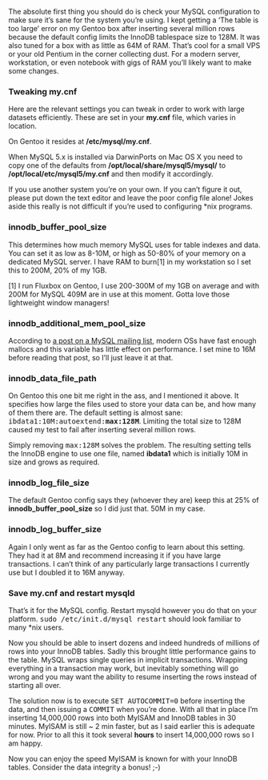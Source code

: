 The absolute first thing you should do is check your MySQL configuration to make sure it’s sane for the system you’re using. I kept getting a ‘The table is too large’ error on my Gentoo box after inserting several million rows because the default config limits the InnoDB tablespace size to 128M. It was also tuned for a box with as little as 64M of RAM. That’s cool for a small VPS or your old Pentium in the corner collecting dust. For a modern server, workstation, or even notebook with gigs of RAM you’ll likely want to make some changes.

### Tweaking my.cnf ###

Here are the relevant settings you can tweak in order to work with large datasets efficiently. These are set in your <strong>my.cnf</strong> file, which varies in location.

On Gentoo it resides at <strong>/etc/mysql/my.cnf</strong>.

When MySQL 5.x is installed via DarwinPorts on Mac OS X you need to copy one of the defaults from <strong>/opt/local/share/mysql5/mysql/</strong> to <strong>/opt/local/etc/mysql5/my.cnf</strong> and then modify it accordingly.

If you use another system you’re on your own. If you can’t figure it out, please put down the text editor and leave the poor config file alone! Jokes aside this really is not difficult if you’re used to configuring *nix programs.

### innodb_buffer_pool_size ###

This determines how much memory MySQL uses for table indexes and data. You can set it as low as 8-10M, or high as 50-80% of your memory on a dedicated MySQL server. I have RAM to burn[1] in my workstation so I set this to 200M, 20% of my 1GB.

[1] I run Fluxbox on Gentoo, I use 200-300M of my 1GB on average and with 200M for MySQL 409M are in use at this moment. Gotta love those lightweight window managers!

### innodb_additional_mem_pool_size ###

According to [a post on a MySQL mailing list](http://lists.mysql.com/mysql/129247), modern OSs have fast enough mallocs and this variable has little effect on performance. I set mine to 16M before reading that post, so I’ll just leave it at that.

### innodb_data_file_path ###

On Gentoo this one bit me right in the ass, and I mentioned it above. It specifies how large the files used to store your data can be, and how many of them there are. The default setting is almost sane: <tt>ibdata1:10M:autoextend:<b>max:128M</b></tt>. Limiting the total size to 128M caused my test to fail after inserting several million rows.

Simply removing <tt>max:128M</tt> solves the problem. The resulting setting tells the InnoDB engine to use one file, named <b>ibdata1</b> which is initially 10M in size and grows as required.

### innodb_log_file_size ###

The default Gentoo config says they (whoever they are) keep this at 25% of <b>innodb_buffer_pool_size</b> so I did just that. 50M in my case.

### innodb_log_buffer_size ###

Again I only went as far as the Gentoo config to learn about this setting. They had it at 8M and recommend increasing it if you have large transactions. I can’t think of any particularly large transactions I currently use but I doubled it to 16M anyway.

### Save my.cnf and restart mysqld ###

That’s it for the MySQL config. Restart mysqld however you do that on your platform. <tt>sudo /etc/init.d/mysql restart</tt> should look familiar to many *nix users.

Now you should be able to insert dozens and indeed hundreds of millions of rows into your InnoDB tables. Sadly this brought little performance gains to the table. MySQL wraps single queries in implicit transactions. Wrapping everything in a transaction may work, but inevitably something will go wrong and you may want the ability to resume inserting the rows instead of starting all over.

The solution now is to execute <tt>SET AUTOCOMMIT=0</tt> before inserting the data, and then issuing a <tt>COMMIT</tt> when you’re done. With all that in place I’m inserting 14,000,000 rows into both MyISAM and InnoDB tables in 30 minutes. MyISAM is still ~ 2 min faster, but as I said earlier this is adequate for now. Prior to all this it took several <b>hours</b> to insert 14,000,000 rows so I am happy.

Now you can enjoy the speed MyISAM is known for with your InnoDB tables. Consider the data integrity a bonus! ;-)
